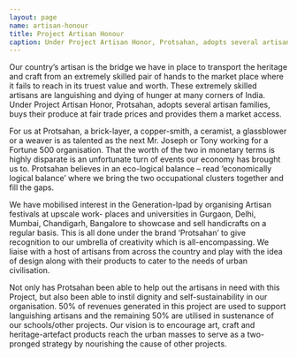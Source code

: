 ```yaml
---
layout: page
name: artisan-honour
title: Project Artisan Honour
caption: Under Project Artisan Honor, Protsahan, adopts several artisan families and provides them market access.
---
```

Our country’s artisan is the bridge we have in place to transport the heritage and craft from an
extremely skilled pair of hands to the market place where it fails to reach in its truest value and
worth. These extremely skilled artisans are languishing and dying of hunger at many corners of India.
Under Project Artisan Honor, Protsahan, adopts several artisan families, buys their produce at fair
trade prices and provides them a market access.

For us at Protsahan, a brick-layer, a copper-smith, a ceramist, a glassblower or a weaver is as
talented as the next Mr. Joseph or Tony working for a Fortune 500 organisation. That the
worth of the two in monetary terms is highly disparate is an unfortunate turn of events our economy
has brought us to. Protsahan believes in an eco-logical balance – read ‘economically logical balance’
where we bring the two occupational clusters together and fill the gaps.

We have mobilised interest in the Generation-Ipad by organising Artisan festivals at upscale work-
places and universities in Gurgaon, Delhi, Mumbai, Chandigarh, Bangalore to showcase and sell
handicrafts on a regular basis. This is all done under the brand ‘Protsahan’ to give recognition to our
umbrella of creativity which is all-encompassing. We liaise with a host of artisans from across the
country and play with the idea of design along with their products to cater to the needs of urban
civilisation.

Not only has Protsahan been able to help out the artisans in need with this Project, but also been
able to instil dignity and self-sustainability in our organisation. 50% of revenues generated in this
project are used to support languishing artisans and the remaining 50% are utilised in sustenance of
our schools/other projects. Our vision is to encourage art, craft and heritage-artefact products reach
the urban masses to serve as a two-pronged strategy by nourishing the cause of other projects.
